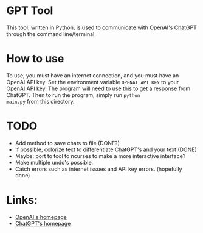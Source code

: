 # GPT Tool

This tool, written in Python, is used to communicate with OpenAI's ChatGPT through the command line/terminal.

# How to use

To use, you must have an internet connection, and you must have an OpenAI API key. Set the environment variable <code>OPENAI_API_KEY</code> to your OpenAI API key. The program will need to use this to get a response from ChatGPT. Then to run the program, simply run <code>python main.py</code> from this directory.

# TODO

- Add method to save chats to file (DONE?)
- If possible, colorize text to differentiate ChatGPT's and your text (DONE)
- Maybe: port to tool to ncurses to make a more interactive interface?
- Make multiple undo's possible.
- Catch errors such as internet issues and API key errors. (hopefully done)

# Links:

- [OpenAI's homepage](https://openai.com/)
- [ChatGPT's homepage](https://openai.com/blog/chatgpt/)
